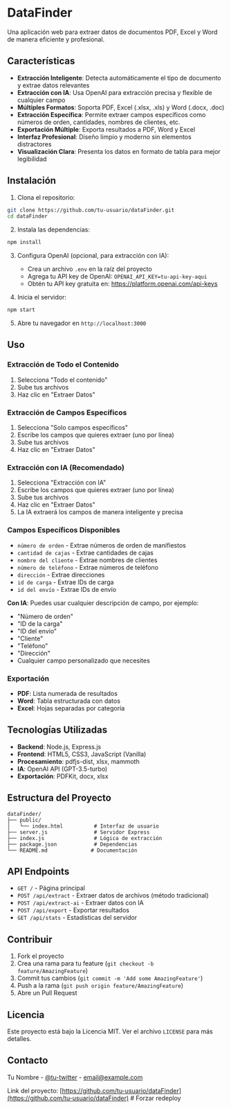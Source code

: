 # DataFinder

Una aplicación web para extraer datos de documentos PDF, Excel y Word de manera eficiente y profesional.

## Características

- **Extracción Inteligente**: Detecta automáticamente el tipo de documento y extrae datos relevantes
- **Extracción con IA**: Usa OpenAI para extracción precisa y flexible de cualquier campo
- **Múltiples Formatos**: Soporta PDF, Excel (.xlsx, .xls) y Word (.docx, .doc)
- **Extracción Específica**: Permite extraer campos específicos como números de orden, cantidades, nombres de clientes, etc.
- **Exportación Múltiple**: Exporta resultados a PDF, Word y Excel
- **Interfaz Profesional**: Diseño limpio y moderno sin elementos distractores
- **Visualización Clara**: Presenta los datos en formato de tabla para mejor legibilidad

## Instalación

1. Clona el repositorio:
```bash
git clone https://github.com/tu-usuario/dataFinder.git
cd dataFinder
```

2. Instala las dependencias:
```bash
npm install
```

3. Configura OpenAI (opcional, para extracción con IA):
   - Crea un archivo `.env` en la raíz del proyecto
   - Agrega tu API key de OpenAI: `OPENAI_API_KEY=tu-api-key-aqui`
   - Obtén tu API key gratuita en: https://platform.openai.com/api-keys

4. Inicia el servidor:
```bash
npm start
```

5. Abre tu navegador en `http://localhost:3000`

## Uso

### Extracción de Todo el Contenido
1. Selecciona "Todo el contenido"
2. Sube tus archivos
3. Haz clic en "Extraer Datos"

### Extracción de Campos Específicos
1. Selecciona "Solo campos específicos"
2. Escribe los campos que quieres extraer (uno por línea)
3. Sube tus archivos
4. Haz clic en "Extraer Datos"

### Extracción con IA (Recomendado)
1. Selecciona "Extracción con IA"
2. Escribe los campos que quieres extraer (uno por línea)
3. Sube tus archivos
4. Haz clic en "Extraer Datos"
5. La IA extraerá los campos de manera inteligente y precisa

### Campos Específicos Disponibles
- `número de orden` - Extrae números de orden de manifiestos
- `cantidad de cajas` - Extrae cantidades de cajas
- `nombre del cliente` - Extrae nombres de clientes
- `número de teléfono` - Extrae números de teléfono
- `dirección` - Extrae direcciones
- `id de carga` - Extrae IDs de carga
- `id del envío` - Extrae IDs de envío

**Con IA**: Puedes usar cualquier descripción de campo, por ejemplo:
- "Número de orden"
- "ID de la carga"
- "ID del envío"
- "Cliente"
- "Teléfono"
- "Dirección"
- Cualquier campo personalizado que necesites

### Exportación
- **PDF**: Lista numerada de resultados
- **Word**: Tabla estructurada con datos
- **Excel**: Hojas separadas por categoría

## Tecnologías Utilizadas

- **Backend**: Node.js, Express.js
- **Frontend**: HTML5, CSS3, JavaScript (Vanilla)
- **Procesamiento**: pdfjs-dist, xlsx, mammoth
- **IA**: OpenAI API (GPT-3.5-turbo)
- **Exportación**: PDFKit, docx, xlsx

## Estructura del Proyecto

```
dataFinder/
├── public/
│   └── index.html          # Interfaz de usuario
├── server.js               # Servidor Express
├── index.js                # Lógica de extracción
├── package.json            # Dependencias
└── README.md              # Documentación
```

## API Endpoints

- `GET /` - Página principal
- `POST /api/extract` - Extraer datos de archivos (método tradicional)
- `POST /api/extract-ai` - Extraer datos con IA
- `POST /api/export` - Exportar resultados
- `GET /api/stats` - Estadísticas del servidor

## Contribuir

1. Fork el proyecto
2. Crea una rama para tu feature (`git checkout -b feature/AmazingFeature`)
3. Commit tus cambios (`git commit -m 'Add some AmazingFeature'`)
4. Push a la rama (`git push origin feature/AmazingFeature`)
5. Abre un Pull Request

## Licencia

Este proyecto está bajo la Licencia MIT. Ver el archivo `LICENSE` para más detalles.

## Contacto

Tu Nombre - [@tu-twitter](https://twitter.com/tu-twitter) - email@example.com

Link del proyecto: [https://github.com/tu-usuario/dataFinder](https://github.com/tu-usuario/dataFinder) # Forzar redeploy
